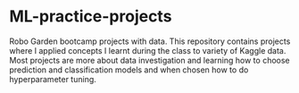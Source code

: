 # ML-practice-projects
Robo Garden bootcamp projects with data. 
This repository contains projects where I applied concepts I learnt during the class to variety of Kaggle data. Most projects are more about data investigation
and learning how to choose prediction and classification models and when chosen how to do hyperparameter tuning. 
